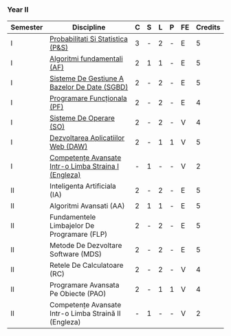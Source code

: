 ### Year II
| Semester | Discipline                                       | C | S | L | P | FE | Credits |
|----------|--------------------------------------------------|---|---|---|---|----|---------|
| I        | [Probabilitati Si Statistica (P&S)](https://github.com/FMI-Materials/FMI-Materials/tree/master/Year%20II/Semester%20I/Probabilitati%20Si%20Statistica)                     | 3 | - | 2 | - | E  | 5       |
| I        | [Algoritmi fundamentali (AF)](https://github.com/FMI-Materials/FMI-Materials/tree/master/Year%20II/Semester%20I/Algoritmi%20Fundamentali)                          | 2 | 1 | 1 | - | E  | 5       |
| I        | [Sisteme De Gestiune A Bazelor De Date (SGBD)](https://github.com/FMI-Materials/FMI-Materials/tree/master/Year%20II/Semester%20I/Sisteme%20De%20Gestiune%20A%20Bazelor%20De%20Date)           | 2 | - | 2 | - | E  | 5       |
| I        | [Programare Funcționala (PF)](https://github.com/FMI-Materials/FMI-Materials/tree/master/Year%20II/Semester%20I/Programare%20Functionala)                               | 2 | - | 2 | - | E  | 4       |
| I        | [Sisteme De Operare (SO)](https://github.com/FMI-Materials/FMI-Materials/tree/master/Year%20II/Semester%20I/Sisteme%20De%20Operare)                               | 2 | - | 2 | - | V  | 4       |
| I        | [Dezvoltarea Aplicatiilor Web (DAW)](https://github.com/FMI-Materials/FMI-Materials/tree/master/Year%20II/Semester%20I/Dezvoltarea%20Aplicatiilor%20Web) | 2 | - | 1 | 1 | V  | 5       |
| I        | [Competențe Avansate Intr-o Limba Straina I (Engleza)](https://github.com/FMI-Materials/FMI-Materials/tree/master/Year%20II/Semester%20I/Engleza)       | - | 1 | - | - | V  | 2       |
| II       | Inteligenta Artificiala (IA)                        | 2 | - | 2 | - | E  | 5       |
| II       | Algoritmi Avansati (AA)                               | 2 | 1 | 1 | - | E  | 5       |
| II       | Fundamentele Limbajelor De Programare (FLP)            | 2 | - | 2 | - | E  | 5       |
| II       | Metode De Dezvoltare Software (MDS)                    | 2 | - | 2 | - | E  | 5       |
| II       | Retele De Calculatoare (RC)                       | 2 | - | 2 | - | V  | 4       |
| II       | Programare Avansata Pe Obiecte (PAO)                   | 2 | - | 1 | 1 | V  | 4       |
| II       | Competențe Avansate Intr-o Limba Straină II (Engleza)      | - | 1 | - | - | V  | 2       |